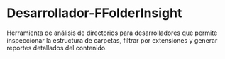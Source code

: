 # Desarrollador-FFolderInsight
Herramienta de análisis de directorios para desarrolladores que permite inspeccionar la estructura de carpetas, filtrar por extensiones y generar reportes detallados del contenido.
